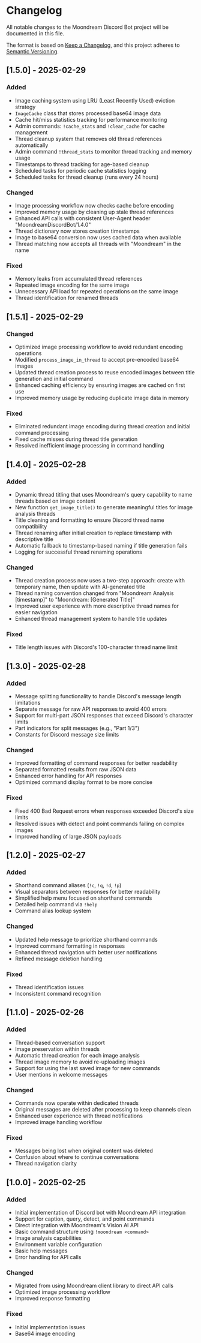 # Changelog

All notable changes to the Moondream Discord Bot project will be documented in this file.

The format is based on [Keep a Changelog](https://keepachangelog.com/en/1.0.0/),
and this project adheres to [Semantic Versioning](https://semver.org/spec/v2.0.0.html).

## [1.5.0] - 2025-02-29

### Added
- Image caching system using LRU (Least Recently Used) eviction strategy
- `ImageCache` class that stores processed base64 image data
- Cache hit/miss statistics tracking for performance monitoring
- Admin commands: `!cache_stats` and `!clear_cache` for cache management
- Thread cleanup system that removes old thread references automatically
- Admin command `!thread_stats` to monitor thread tracking and memory usage
- Timestamps to thread tracking for age-based cleanup
- Scheduled tasks for periodic cache statistics logging
- Scheduled tasks for thread cleanup (runs every 24 hours)

### Changed
- Image processing workflow now checks cache before encoding
- Improved memory usage by cleaning up stale thread references
- Enhanced API calls with consistent User-Agent header "MoondreamDiscordBot/1.4.0"
- Thread dictionary now stores creation timestamps
- Image to base64 conversion now uses cached data when available
- Thread matching now accepts all threads with "Moondream" in the name

### Fixed
- Memory leaks from accumulated thread references
- Repeated image encoding for the same image
- Unnecessary API load for repeated operations on the same image
- Thread identification for renamed threads

## [1.5.1] - 2025-02-29

### Changed
- Optimized image processing workflow to avoid redundant encoding operations
- Modified `process_image_in_thread` to accept pre-encoded base64 images
- Updated thread creation process to reuse encoded images between title generation and initial command
- Enhanced caching efficiency by ensuring images are cached on first use
- Improved memory usage by reducing duplicate image data in memory

### Fixed
- Eliminated redundant image encoding during thread creation and initial command processing
- Fixed cache misses during thread title generation
- Resolved inefficient image processing in command handling

## [1.4.0] - 2025-02-28

### Added
- Dynamic thread titling that uses Moondream's query capability to name threads based on image content
- New function `get_image_title()` to generate meaningful titles for image analysis threads
- Title cleaning and formatting to ensure Discord thread name compatibility
- Thread renaming after initial creation to replace timestamp with descriptive title
- Automatic fallback to timestamp-based naming if title generation fails
- Logging for successful thread renaming operations

### Changed
- Thread creation process now uses a two-step approach: create with temporary name, then update with AI-generated title
- Thread naming convention changed from "Moondream Analysis [timestamp]" to "Moondream: [Generated Title]"
- Improved user experience with more descriptive thread names for easier navigation
- Enhanced thread management system to handle title updates

### Fixed
- Title length issues with Discord's 100-character thread name limit

## [1.3.0] - 2025-02-28

### Added
- Message splitting functionality to handle Discord's message length limitations
- Separate message for raw API responses to avoid 400 errors
- Support for multi-part JSON responses that exceed Discord's character limits
- Part indicators for split messages (e.g., "Part 1/3")
- Constants for Discord message size limits

### Changed
- Improved formatting of command responses for better readability
- Separated formatted results from raw JSON data
- Enhanced error handling for API responses
- Optimized command display format to be more concise

### Fixed
- Fixed 400 Bad Request errors when responses exceeded Discord's size limits
- Resolved issues with detect and point commands failing on complex images
- Improved handling of large JSON payloads

## [1.2.0] - 2025-02-27

### Added
- Shorthand command aliases (`!c`, `!q`, `!d`, `!p`)
- Visual separators between responses for better readability
- Simplified help menu focused on shorthand commands
- Detailed help command via `!help`
- Command alias lookup system

### Changed
- Updated help message to prioritize shorthand commands
- Improved command formatting in responses
- Enhanced thread navigation with better user notifications
- Refined message deletion handling

### Fixed
- Thread identification issues
- Inconsistent command recognition

## [1.1.0] - 2025-02-26

### Added
- Thread-based conversation support
- Image preservation within threads
- Automatic thread creation for each image analysis
- Thread image memory to avoid re-uploading images
- Support for using the last saved image for new commands
- User mentions in welcome messages

### Changed
- Commands now operate within dedicated threads
- Original messages are deleted after processing to keep channels clean
- Enhanced user experience with thread notifications
- Improved image handling workflow

### Fixed
- Messages being lost when original content was deleted
- Confusion about where to continue conversations
- Thread navigation clarity

## [1.0.0] - 2025-02-25

### Added
- Initial implementation of Discord bot with Moondream API integration
- Support for caption, query, detect, and point commands
- Direct integration with Moondream's Vision AI API
- Basic command structure using `!moondream <command>`
- Image analysis capabilities
- Environment variable configuration
- Basic help messages
- Error handling for API calls

### Changed
- Migrated from using Moondream client library to direct API calls
- Optimized image processing workflow
- Improved response formatting

### Fixed
- Initial implementation issues
- Base64 image encoding